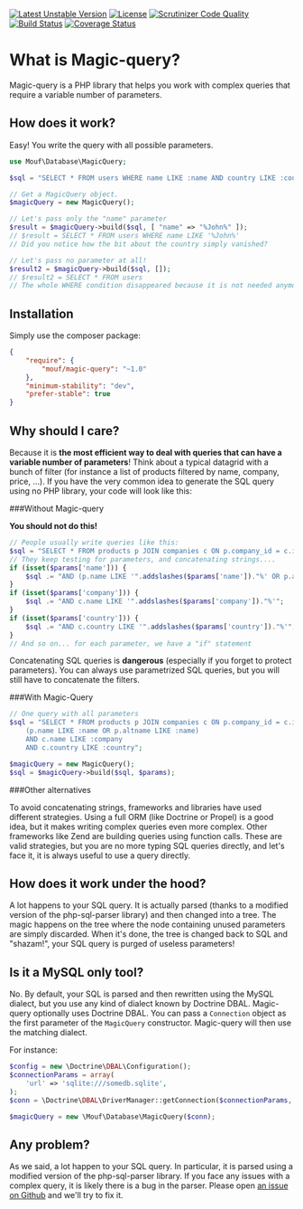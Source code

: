 [![Latest Unstable Version](https://poser.pugx.org/mouf/magic-query/v/unstable)](https://packagist.org/packages/mouf/magic-query)
[![License](https://poser.pugx.org/mouf/magic-query/license)](https://packagist.org/packages/mouf/magic-query)
[![Scrutinizer Code Quality](https://scrutinizer-ci.com/g/thecodingmachine/magic-query/badges/quality-score.png?b=1.0)](https://scrutinizer-ci.com/g/thecodingmachine/magic-query/?branch=1.0)
[![Build Status](https://travis-ci.org/thecodingmachine/magic-query.svg?branch=1.0)](https://travis-ci.org/thecodingmachine/magic-query)
[![Coverage Status](https://coveralls.io/repos/thecodingmachine/magic-query/badge.svg?branch=1.0)](https://coveralls.io/r/thecodingmachine/magic-query?branch=1.0)

What is Magic-query?
====================

Magic-query is a PHP library that helps you work with complex queries that require
a variable number of parameters.

How does it work?
-----------------

Easy! You write the query with all possible parameters.

```php
use Mouf\Database\MagicQuery;

$sql = "SELECT * FROM users WHERE name LIKE :name AND country LIKE :country";

// Get a MagicQuery object.
$magicQuery = new MagicQuery();

// Let's pass only the "name" parameter
$result = $magicQuery->build($sql, [ "name" => "%John%" ]);
// $result = SELECT * FROM users WHERE name LIKE '%John%'
// Did you notice how the bit about the country simply vanished?

// Let's pass no parameter at all!
$result2 = $magicQuery->build($sql, []);
// $result2 = SELECT * FROM users
// The whole WHERE condition disappeared because it is not needed anymore!
```

Installation
------------

Simply use the composer package:

```json
{
	"require": {
		"mouf/magic-query": "~1.0"
	},
	"minimum-stability": "dev",
	"prefer-stable": true
}
```

Why should I care?
------------------

Because it is **the most efficient way to deal with queries that can have a variable number of parameters**!
Think about a typical datagrid with a bunch of filter (for instance a list of products filtered by name, company, price, ...).
If you have the very common idea to generate the SQL query using no PHP library, your code will look like this:

###Without Magic-query
<div class="alert"><strong>You should not do this!</strong></div>

```php
// People usually write queries like this:
$sql = "SELECT * FROM products p JOIN companies c ON p.company_id = c.id WHERE 1=1 ";
// They keep testing for parameters, and concatenating strings....
if (isset($params['name'])) {
	$sql .= "AND (p.name LIKE '".addslashes($params['name'])."%' OR p.altname LIKE '".addslashes($params['name'])."%')";
}
if (isset($params['company'])) {
	$sql .= "AND c.name LIKE '".addslashes($params['company'])."%'";
}
if (isset($params['country'])) {
	$sql .= "AND c.country LIKE '".addslashes($params['country'])."%'";
}
// And so on... for each parameter, we have a "if" statement
```

Concatenating SQL queries is **dangerous** (especially if you forget to protect parameters).
You can always use parametrized SQL queries, but you will still have to concatenate the filters.

###With Magic-Query

```php
// One query with all parameters
$sql = "SELECT * FROM products p JOIN companies c ON p.company_id = c.id WHERE 
	(p.name LIKE :name OR p.altname LIKE :name)
	AND c.name LIKE :company
	AND c.country LIKE :country";

$magicQuery = new MagicQuery();
$sql = $magicQuery->build($sql, $params);
```

###Other alternatives

To avoid concatenating strings, frameworks and libraries have used different strategies. Using a full ORM (like
Doctrine or Propel) is a good idea, but it makes writing complex queries even more complex. Other frameworks like
Zend are building queries using function calls. These are valid strategies, but you are no more typing SQL queries
directly, and let's face it, it is always useful to use a query directly.

How does it work under the hood?
--------------------------------

A lot happens to your SQL query. It is actually parsed (thanks to a modified
version of the php-sql-parser library) and then changed into a tree.
The magic happens on the tree where the node containing unused parameters
are simply discarded. When it's done, the tree is changed back to SQL and
"shazam!", your SQL query is purged of useless parameters!

Is it a MySQL only tool?
------------------------

No. By default, your SQL is parsed and then rewritten using the MySQL dialect, but you use any kind of dialect 
known by Doctrine DBAL. Magic-query optionally uses Doctrine DBAL. You can pass a `Connection` object
as the first parameter of the `MagicQuery` constructor. Magic-query will then use the matching dialect. 

For instance:

```php
$config = new \Doctrine\DBAL\Configuration();
$connectionParams = array(
    'url' => 'sqlite:///somedb.sqlite',
);
$conn = \Doctrine\DBAL\DriverManager::getConnection($connectionParams, $config);

$magicQuery = new \Mouf\Database\MagicQuery($conn);
```

Any problem?
------------

As we said, a lot happen to your SQL query. In particular, it is parsed using a modified version
of the php-sql-parser library. If you face any issues with a complex query, it is likely there is a bug
in the parser. Please open [an issue on Github](https://github.com/thecodingmachine/magic-query/issues) and we'll try to fix it.
